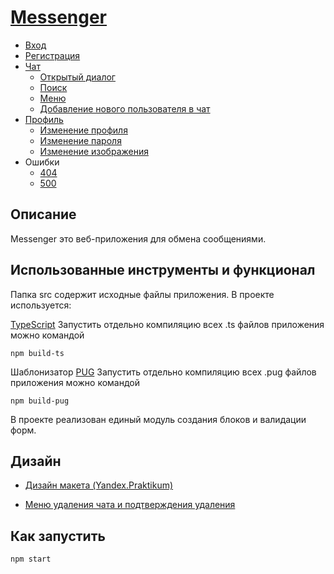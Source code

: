 # [Messenger](https://optimistic-bhaskara-25a05f.netlify.app/pages/login/index.html)
- [Вход](https://optimistic-bhaskara-25a05f.netlify.app/pages/login/index.html)
- [Регистрация](https://optimistic-bhaskara-25a05f.netlify.app/pages/registration/registration.html)
- [Чат](https://optimistic-bhaskara-25a05f.netlify.app/pages/chat/chat/chat.html)
    - [Открытый диалог](https://optimistic-bhaskara-25a05f.netlify.app/pages/chat/chat-dialog/chat-dialog.html)
    - [Поиск](https://optimistic-bhaskara-25a05f.netlify.app/pages/chat/chat-dialog_search/chat-dialog_search.html)
    - [Меню](https://optimistic-bhaskara-25a05f.netlify.app/pages/chat/chat-dialog_pop-up/chat-dialog_pop-up.html)
    - [Добавление нового пользователя в чат](https://optimistic-bhaskara-25a05f.netlify.app/pages/chat/chat-dialog_overlay/chat-dialog_overlay.html)
- [Профиль](https://optimistic-bhaskara-25a05f.netlify.app/pages/profile/profile/profile.html)
    - [Изменение профиля](https://optimistic-bhaskara-25a05f.netlify.app/pages/profile/profile_changes/profile_changes.html)
    - [Изменение пароля](https://optimistic-bhaskara-25a05f.netlify.app/pages/profile/profile_change_psw/profile_change_psw.html)
    - [Изменение изображения](https://optimistic-bhaskara-25a05f.netlify.app/pages/profile/profile_change_image/profile_change_image.html)
- Ошибки
    - [404](https://optimistic-bhaskara-25a05f.netlify.app/pages/errors/404/404.html)
    - [500](https://optimistic-bhaskara-25a05f.netlify.app/pages/errors/500/500.html)
## Описание

Messenger это веб-приложения для обмена сообщениями.

## Использованные инструменты и функционал


Папка src содержит исходные файлы приложения. В проекте используется:

[TypeScript](https://github.com/microsoft/TypeScript) Запустить отдельно компиляцию всех .ts файлов приложения можно командой 
    
    npm build-ts

Шаблонизатор [PUG](https://github.com/pugjs/pug) Запустить отдельно компиляцию всех .pug файлов приложения можно командой 
    
    npm build-pug


В проекте реализован единый модуль создания блоков и валидации форм. 

## Дизайн

- [Дизайн макета (Yandex.Praktikum)](https://www.figma.com/file/24EUnEHGEDNLdOcxg7ULwV/Chat?node-id=0%3A1)

- [Меню удаления чата и подтверждения удаления](https://www.figma.com/file/qkWXtG2jIVAeKZFghNkCQI/Chat?node-id=0%3A1)

## Как запустить

    npm start